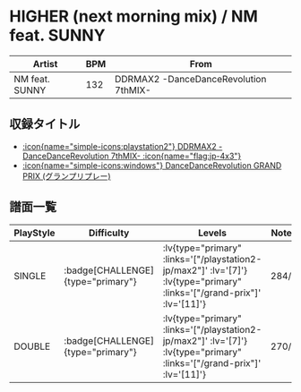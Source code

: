# HIGHER (next morning mix) / NM feat. SUNNY

|Artist|BPM|From|
|------|---|----|
|NM feat. SUNNY|132|DDRMAX2 -DanceDanceRevolution 7thMIX-|

## 収録タイトル

- [ :icon{name="simple-icons:playstation2"} DDRMAX2 -DanceDanceRevolution 7thMIX- :icon{name="flag:jp-4x3"} ](/playstation2-jp/max2)
- [ :icon{name="simple-icons:windows"} DanceDanceRevolution GRAND PRIX (グランプリプレー)](/grand-prix)

## 譜面一覧

|PlayStyle|Difficulty|Levels|Notes|Movie|
|---------|----------|------|-----|-----|
|SINGLE| :badge[CHALLENGE]{type="primary"} | :lv{type="primary" :links='["/playstation2-jp/max2"]' :lv='[7]'}  :lv{type="primary" :links='["/grand-prix"]' :lv='[11]'} |284/3||
|DOUBLE| :badge[CHALLENGE]{type="primary"} | :lv{type="primary" :links='["/playstation2-jp/max2"]' :lv='[7]'}  :lv{type="primary" :links='["/grand-prix"]' :lv='[11]'} |270/6||

